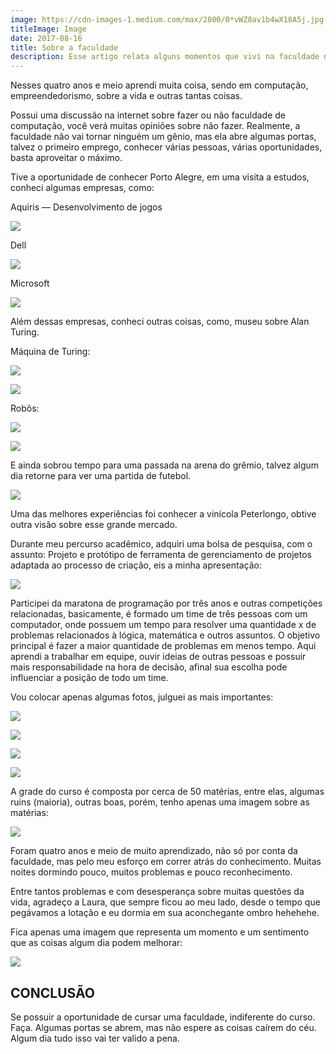 ```yaml
---
image: https://cdn-images-1.medium.com/max/2800/0*vWZ8av1b4wX18A5j.jpg
titleImage: Image
date: 2017-08-16
title: Sobre a faculdade
description: Esse artigo relata alguns momentos que vivi na faculdade no curso de Sistemas de informação
---
```



Nesses quatro anos e meio aprendi muita coisa, sendo em computação, empreendedorismo, sobre a vida e outras tantas coisas.

Possui uma discussão na internet sobre fazer ou não faculdade de computação, você verá muitas opiniões sobre não fazer. Realmente, a faculdade não vai tornar ninguém um gênio, mas ela abre algumas portas, talvez o primeiro emprego, conhecer várias pessoas, várias oportunidades, basta aproveitar o máximo.

Tive a oportunidade de conhecer Porto Alegre, em uma visita a estudos, conheci algumas empresas, como:

Aquiris — Desenvolvimento de jogos

![](https://cdn-images-1.medium.com/max/2000/0*5xcNu4LjP4jnCLRw.jpg)

Dell

![](https://cdn-images-1.medium.com/max/2000/0*j_4Gd_M8FTLuMzfb.jpg)

Microsoft

![](https://cdn-images-1.medium.com/max/2000/0*wsWqFkr8kWxLP9mN.jpg)

Além dessas empresas, conheci outras coisas, como, museu sobre Alan Turing.

Máquina de Turing:

![](https://cdn-images-1.medium.com/max/2800/0*orGWR8kIOu0l7Rv_.JPG)

![](https://cdn-images-1.medium.com/max/2800/0*-gLe5f_e8iwmYqmZ.JPG)

Robôs:

![](https://cdn-images-1.medium.com/max/2000/0*mufz7TnCzFar3mNm.jpg)

![](https://cdn-images-1.medium.com/max/2800/0*6l0DJq0S2zrO5iMG.JPG)

E ainda sobrou tempo para uma passada na arena do grêmio, talvez algum dia retorne para ver uma partida de futebol.

![](https://cdn-images-1.medium.com/max/2800/0*fTv4oU3w5UQbUTrN.JPG)

Uma das melhores experiências foi conhecer a vinícola Peterlongo, obtive outra visão sobre esse grande mercado.

Durante meu percurso acadêmico, adquiri uma bolsa de pesquisa, com o assunto: Projeto e protótipo de ferramenta de gerenciamento de projetos adaptada ao processo de criação, eis a minha apresentação:

![](https://cdn-images-1.medium.com/max/2000/0*2W76AHI0u8x49Bua.jpg)

Participei da maratona de programação por três anos e outras competições relacionadas, basicamente, é formado um time de três pessoas com um computador, onde possuem um tempo para resolver uma quantidade x de problemas relacionados à lógica, matemática e outros assuntos. O objetivo principal é fazer a maior quantidade de problemas em menos tempo. Aqui aprendi a trabalhar em equipe, ouvir ideias de outras pessoas e possuir mais responsabilidade na hora de decisão, afinal sua escolha pode influenciar a posição de todo um time.

Vou colocar apenas algumas fotos, julguei as mais importantes:

![](https://cdn-images-1.medium.com/max/2000/0*uKOOKVqXRSw8YVxD.jpg)

![](https://cdn-images-1.medium.com/max/2000/0*MBfoHfZRbA12UTXK.jpg)

![](https://cdn-images-1.medium.com/max/2000/0*pC0Ww4QDD3R-VOYw.jpg)

![](https://cdn-images-1.medium.com/max/2000/0*2vw-C2gII5tH410b.JPG)

A grade do curso é composta por cerca de 50 matérias, entre elas, algumas ruins (maioria), outras boas, porém, tenho apenas uma imagem sobre as matérias:

![](https://cdn-images-1.medium.com/max/2800/0*vWZ8av1b4wX18A5j.jpg)

Foram quatro anos e meio de muito aprendizado, não só por conta da faculdade, mas pelo meu esforço em correr atrás do conhecimento. Muitas noites dormindo pouco, muitos problemas e pouco reconhecimento.

Entre tantos problemas e com desesperança sobre muitas questões da vida, agradeço a Laura, que sempre ficou ao meu lado, desde o tempo que pegávamos a lotação e eu dormia em sua aconchegante ombro hehehehe.

Fica apenas uma imagem que representa um momento e um sentimento que as coisas algum dia podem melhorar:

![](https://cdn-images-1.medium.com/max/2800/0*ovmc8eBx4NjofuFB.jpg)

## CONCLUSÃO

Se possuir a oportunidade de cursar uma faculdade, indiferente do curso. Faça. Algumas portas se abrem, mas não espere as coisas caírem do céu. Algum dia tudo isso vai ter valido a pena.
